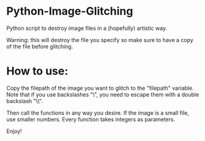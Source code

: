 # Python-Image-Glitching
Python script to destroy image files in a (hopefully) artistic way.

Warning: this will destroy the file you specify so make sure to have a copy of the file before glitching.

# How to use:
Copy the filepath of the image you want to glitch to the "filepath" variable.
Note that if you use backslashes "\\", you need to escape them with a double backslash "\\\\".

Then call the functions in any way you desire. If the image is a small file, use smaller numbers. Every function takes integers as parameters.

Enjoy!

